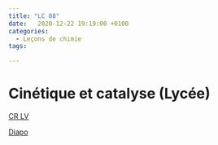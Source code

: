 ```yaml
---
title: "LC 08"
date:   2020-12-22 19:19:00 +0100
categories:
  - Leçons de chimie
tags:

---
```

# Cinétique et catalyse (Lycée)

[CR LV](/assets/pdf/LC08.pdf)

<object class="pdf fitvidsignore" data="/assets/pdf/LC08.pdf" type="application/pdf"></object>

<a href="/assets/pptx/LC08.pptx" download>Diapo</a>

